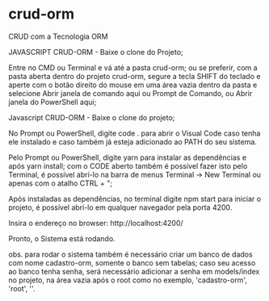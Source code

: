 # crud-orm
CRUD com a Tecnologia ORM

JAVASCRIPT CRUD-ORM - Baixe o clone do Projeto;

Entre no CMD ou Terminal e vá até a pasta crud-orm; ou se preferir, com a pasta aberta dentro do projeto crud-orm, segure a tecla SHIFT do teclado e aperte com o botão direito do mouse em uma área vazia dentro da pasta e selecione Abrir janela de comando aqui ou Prompt de Comando, ou Abrir janela do PowerShell aqui;

Javascript CRUD-ORM - Baixe o clone do projeto;

No Prompt ou PowerShell, digite code . para abrir o Visual Code caso tenha ele instalado e caso também já esteja adicionado ao PATH do seu sistema.

Pelo Prompt ou PowerShell, digite yarn para instalar as dependências e após yarn install; com o CODE aberto também é possível fazer isto pelo Terminal, é possível abrí-lo na barra de menus Terminal -> New Terminal ou apenas com o atalho CTRL + ";

Após instaladas as dependências, no terminal digite npm start para iniciar o projeto, é possível abrí-lo em qualquer navegador pela porta 4200.

Insira o endereço no browser: http://localhost:4200/

Pronto, o Sistema está rodando.

obs. para rodar o sistema também é necessário criar um banco de dados com nome cadastro-orm, somente o banco sem tabelas; caso seu acesso ao banco tenha senha, será necessário adicionar a senha em models/index no projeto, na área vazia após o root como no exemplo, 'cadastro-orm', 'root', ''.